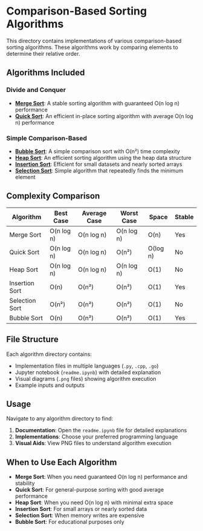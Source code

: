 # Comparison-Based Sorting Algorithms

This directory contains implementations of various comparison-based sorting algorithms. These algorithms work by comparing elements to determine their relative order.

## Algorithms Included

### Divide and Conquer
- **[Merge Sort](divide_and_conquer/MergeSort/)**: A stable sorting algorithm with guaranteed O(n log n) performance
- **[Quick Sort](divide_and_conquer/QuickSort/)**: An efficient in-place sorting algorithm with average O(n log n) performance

### Simple Comparison-Based
- **[Bubble Sort](simple_comparison_based/BubbleSort/)**: A simple comparison sort with O(n²) time complexity
- **[Heap Sort](simple_comparison_based/HeapSort/)**: An efficient sorting algorithm using the heap data structure
- **[Insertion Sort](simple_comparison_based/InsertionSort/)**: Efficient for small datasets and nearly sorted arrays
- **[Selection Sort](simple_comparison_based/SelectionSort/)**: Simple algorithm that repeatedly finds the minimum element

## Complexity Comparison

| Algorithm | Best Case | Average Case | Worst Case | Space | Stable |
|-----------|-----------|--------------|------------|-------|--------|
| Merge Sort | O(n log n) | O(n log n) | O(n log n) | O(n) | Yes |
| Quick Sort | O(n log n) | O(n log n) | O(n²) | O(log n) | No |
| Heap Sort | O(n log n) | O(n log n) | O(n log n) | O(1) | No |
| Insertion Sort | O(n) | O(n²) | O(n²) | O(1) | Yes |
| Selection Sort | O(n²) | O(n²) | O(n²) | O(1) | No |
| Bubble Sort | O(n) | O(n²) | O(n²) | O(1) | Yes |

## File Structure

Each algorithm directory contains:
- Implementation files in multiple languages (`.py`, `.cpp`, `.go`)
- Jupyter notebook (`readme.ipynb`) with detailed explanation
- Visual diagrams (`.png` files) showing algorithm execution
- Example inputs and outputs

## Usage

Navigate to any algorithm directory to find:
1. **Documentation**: Open the `readme.ipynb` file for detailed explanations
2. **Implementations**: Choose your preferred programming language
3. **Visual Aids**: View PNG files to understand algorithm execution

## When to Use Each Algorithm

- **Merge Sort**: When you need guaranteed O(n log n) performance and stability
- **Quick Sort**: For general-purpose sorting with good average performance
- **Heap Sort**: When you need O(n log n) with minimal extra space
- **Insertion Sort**: For small arrays or nearly sorted data
- **Selection Sort**: When memory writes are expensive
- **Bubble Sort**: For educational purposes only
